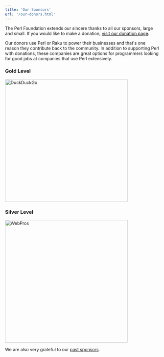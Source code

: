 ```yaml
---
title: 'Our Sponsors'
url: '/our-donors.html'
---
```


The Perl Foundation extends our sincere thanks to all
our sponsors, large and small. If you would like to
make a donation, [visit our donation page](donate.html).

Our donors use Perl or Raku to power their
businesses and that's one reason they contribute back to
the community. In addition to supporting Perl with
donations, these companies are great options for
programmers looking for good jobs at companies that use
Perl extensively.

### Gold Level

<img src="images/duck-duck-go.svg" alt="DuckDuckGo" title="DuckDuckGo" width="400">

### Silver Level

<img src="images/webpros.svg" alt="WebPros" title="WebPros" width="400">

We are also very grateful to our [past sponsors](past-sponsors.html).

